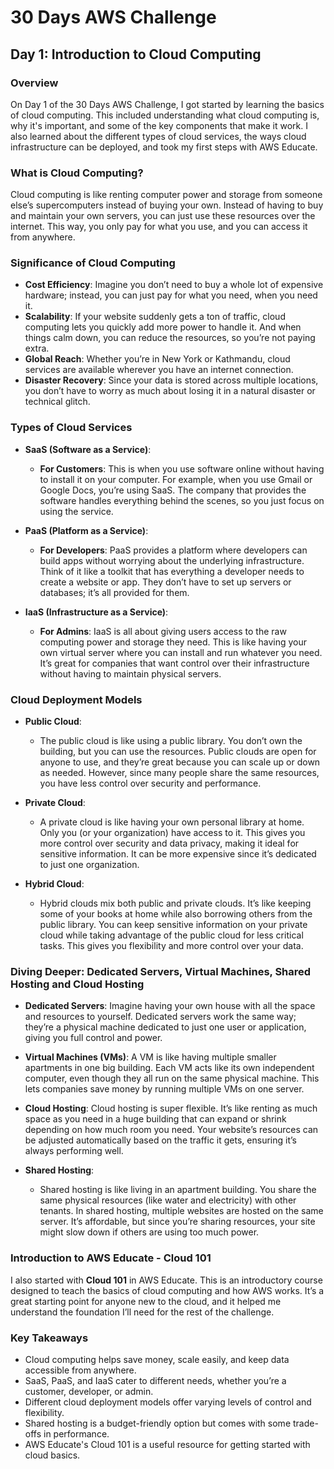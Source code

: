 # 30 Days AWS Challenge

## Day 1: Introduction to Cloud Computing

### Overview
On Day 1 of the 30 Days AWS Challenge, I got started by learning the basics of cloud computing. This included understanding what cloud computing is, why it's important, and some of the key components that make it work. I also learned about the different types of cloud services, the ways cloud infrastructure can be deployed, and took my first steps with AWS Educate.

### What is Cloud Computing?
Cloud computing is like renting computer power and storage from someone else’s supercomputers instead of buying your own. Instead of having to buy and maintain your own servers, you can just use these resources over the internet. This way, you only pay for what you use, and you can access it from anywhere.

### Significance of Cloud Computing

- **Cost Efficiency**: Imagine you don’t need to buy a whole lot of expensive hardware; instead, you can just pay for what you need, when you need it.
- **Scalability**: If your website suddenly gets a ton of traffic, cloud computing lets you quickly add more power to handle it. And when things calm down, you can reduce the resources, so you’re not paying extra.
- **Global Reach**: Whether you’re in New York or Kathmandu, cloud services are available wherever you have an internet connection.
- **Disaster Recovery**: Since your data is stored across multiple locations, you don’t have to worry as much about losing it in a natural disaster or technical glitch.

### Types of Cloud Services

- **SaaS (Software as a Service)**:
  - **For Customers**: This is when you use software online without having to install it on your computer. For example, when you use Gmail or Google Docs, you’re using SaaS. The company that provides the software handles everything behind the scenes, so you just focus on using the service.

- **PaaS (Platform as a Service)**:
  - **For Developers**: PaaS provides a platform where developers can build apps without worrying about the underlying infrastructure. Think of it like a toolkit that has everything a developer needs to create a website or app. They don’t have to set up servers or databases; it’s all provided for them.

- **IaaS (Infrastructure as a Service)**:
  - **For Admins**: IaaS is all about giving users access to the raw computing power and storage they need. This is like having your own virtual server where you can install and run whatever you need. It’s great for companies that want control over their infrastructure without having to maintain physical servers.

### Cloud Deployment Models

- **Public Cloud**: 
  - The public cloud is like using a public library. You don’t own the building, but you can use the resources. Public clouds are open for anyone to use, and they’re great because you can scale up or down as needed. However, since many people share the same resources, you have less control over security and performance.

- **Private Cloud**:
  - A private cloud is like having your own personal library at home. Only you (or your organization) have access to it. This gives you more control over security and data privacy, making it ideal for sensitive information. It can be more expensive since it’s dedicated to just one organization.

- **Hybrid Cloud**:
  - Hybrid clouds mix both public and private clouds. It’s like keeping some of your books at home while also borrowing others from the public library. You can keep sensitive information on your private cloud while taking advantage of the public cloud for less critical tasks. This gives you flexibility and more control over your data.


### Diving Deeper: Dedicated Servers, Virtual Machines, Shared Hosting and Cloud Hosting 

- **Dedicated Servers**: Imagine having your own house with all the space and resources to yourself. Dedicated servers work the same way; they’re a physical machine dedicated to just one user or application, giving you full control and power.

- **Virtual Machines (VMs)**: A VM is like having multiple smaller apartments in one big building. Each VM acts like its own independent computer, even though they all run on the same physical machine. This lets companies save money by running multiple VMs on one server.

- **Cloud Hosting**: Cloud hosting is super flexible. It’s like renting as much space as you need in a huge building that can expand or shrink depending on how much room you need. Your website’s resources can be adjusted automatically based on the traffic it gets, ensuring it’s always performing well.

- **Shared Hosting**: 
  - Shared hosting is like living in an apartment building. You share the same physical resources (like water and electricity) with other tenants. In shared hosting, multiple websites are hosted on the same server. It’s affordable, but since you’re sharing resources, your site might slow down if others are using too much power.



### Introduction to AWS Educate - Cloud 101
I also started with **Cloud 101** in AWS Educate. This is an introductory course designed to teach the basics of cloud computing and how AWS works. It’s a great starting point for anyone new to the cloud, and it helped me understand the foundation I’ll need for the rest of the challenge.

### Key Takeaways
- Cloud computing helps save money, scale easily, and keep data accessible from anywhere.
- SaaS, PaaS, and IaaS cater to different needs, whether you’re a customer, developer, or admin.
- Different cloud deployment models offer varying levels of control and flexibility.
- Shared hosting is a budget-friendly option but comes with some trade-offs in performance.
- AWS Educate's Cloud 101 is a useful resource for getting started with cloud basics.
